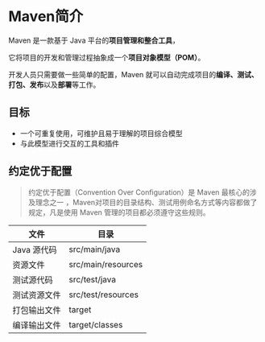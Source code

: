 # Maven简介

Maven 是一款基于 Java 平台的**项目管理和整合工具**，

它将项目的开发和管理过程抽象成一个**项目对象模型（POM）**。

开发人员只需要做一些简单的配置，Maven 就可以自动完成项目的**编译、测试、打包、发布**以及**部署**等工作。

## 目标

- 一个可重复使用，可维护且易于理解的项目综合模型
- 与此模型进行交互的工具和插件

## 约定优于配置

> 约定优于配置（Convention Over Configuration）是 Maven 最核心的涉及理念之一 ，Maven对项目的目录结构、测试用例命名方式等内容都做了规定，凡是使用 Maven 管理的项目都必须遵守这些规则。

| 文件         | 目录               |
| ------------ | ------------------ |
| Java 源代码  | src/main/java      |
| 资源文件     | src/main/resources |
| 测试源代码   | src/test/java      |
| 测试资源文件 | src/test/resources |
| 打包输出文件 | target             |
| 编译输出文件 | target/classes     |

